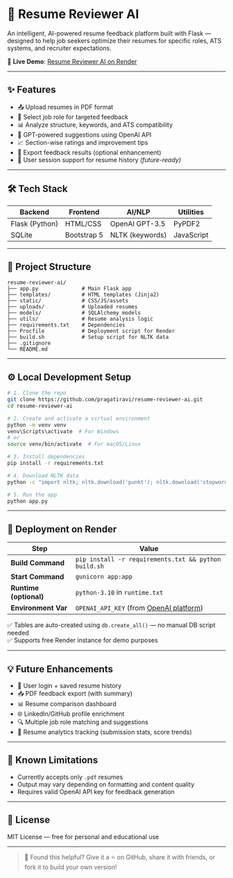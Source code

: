 # 📄 Resume Reviewer AI

An intelligent, AI-powered resume feedback platform built with Flask — designed to help job seekers optimize their resumes for specific roles, ATS systems, and recruiter expectations.

🔗 **Live Demo**: [Resume Reviewer AI on Render](https://resume-reviewer-ai-eidt.onrender.com)

---

## ✨ Features

- 📤 Upload resumes in PDF format  
- 🎯 Select job role for targeted feedback  
- 📊 Analyze structure, keywords, and ATS compatibility  
- 🧠 GPT-powered suggestions using OpenAI API  
- 📈 Section-wise ratings and improvement tips  
- 🧾 Export feedback results (optional enhancement)  
- 👤 User session support for resume history *(future-ready)*

---

## 🛠 Tech Stack

| Backend        | Frontend     | AI/NLP           | Utilities      |
|----------------|--------------|------------------|----------------|
| Flask (Python) | HTML/CSS     | OpenAI GPT-3.5   | PyPDF2         |
| SQLite         | Bootstrap 5  | NLTK (keywords)  | JavaScript     |

---

## 📁 Project Structure

```
resume-reviewer-ai/
├── app.py              # Main Flask app
├── templates/          # HTML templates (Jinja2)
├── static/             # CSS/JS/assets
├── uploads/            # Uploaded resumes
├── models/             # SQLAlchemy models
├── utils/              # Resume analysis logic
├── requirements.txt    # Dependencies
├── Procfile            # Deployment script for Render
├── build.sh            # Setup script for NLTK data
├── .gitignore
└── README.md
```

---

## ⚙️ Local Development Setup

```bash
# 1. Clone the repo
git clone https://github.com/pragatiravi/resume-reviewer-ai.git
cd resume-reviewer-ai

# 2. Create and activate a virtual environment
python -m venv venv
venv\Scripts\activate  # For Windows
# or
source venv/bin/activate  # For macOS/Linux

# 3. Install dependencies
pip install -r requirements.txt

# 4. Download NLTK data
python -c "import nltk; nltk.download('punkt'); nltk.download('stopwords')"

# 5. Run the app
python app.py
```

---

## 🚀 Deployment on Render

| Step                  | Value                                                                 |
|-----------------------|------------------------------------------------------------------------|
| **Build Command**     | `pip install -r requirements.txt && python build.sh`                  |
| **Start Command**     | `gunicorn app:app`                                                    |
| **Runtime (optional)**| `python-3.10` in `runtime.txt`                                        |
| **Environment Var**   | `OPENAI_API_KEY` (from [OpenAI platform](https://platform.openai.com)) |

✅ Tables are auto-created using `db.create_all()` — no manual DB script needed  
✅ Supports free Render instance for demo purposes  

---

## 💡 Future Enhancements

- 🔐 User login + saved resume history  
- 📥 PDF feedback export (with summary)  
- 📊 Resume comparison dashboard  
- 🌐 LinkedIn/GitHub profile enrichment  
- 🔍 Multiple job role matching and suggestions  
- 📶 Resume analytics tracking (submission stats, score trends)

---

## 🧠 Known Limitations

- Currently accepts only `.pdf` resumes  
- Output may vary depending on formatting and content quality  
- Requires valid OpenAI API key for feedback generation

---

## 📜 License

MIT License — free for personal and educational use

---
> 💬 Found this helpful? Give it a ⭐️ on GitHub, share it with friends, or fork it to build your own version!

